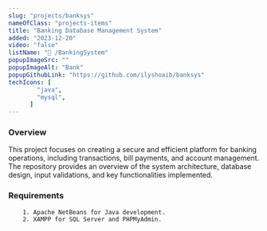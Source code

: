 ```yaml
---
slug: "projects/banksys"
nameOfClass: "projects-items"
title: "Banking Database Management System"
added: "2023-12-20"
video: "false"
listName: "🎯 /BankingSystem"
popupImageSrc: ""
popupImageAlt: "Bank"
popupGithubLink: "https://github.com/ilyshoaib/banksys"
techIcons: [
        "java",
        "mysql",
      ]
---
```


### Overview

This project focuses on creating a secure and efficient platform for banking operations, including transactions, bill payments, and account management. The repository provides an overview of the system architecture, database design, input validations, and key functionalities implemented. 
### Requirements
        1. Apache NetBeans for Java development.
        2. XAMPP for SQL Server and PHPMyAdmin.
